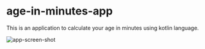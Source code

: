 # age-in-minutes-app

This is an application to calculate your age in minutes using kotlin language.

![app-screen-shot](https://user-images.githubusercontent.com/61498595/115794766-dd84f200-a3ce-11eb-818e-392c33f39b23.jpeg)
